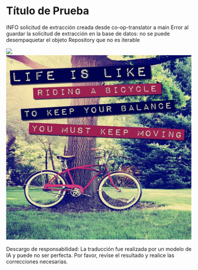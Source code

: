 # Título de Prueba

INFO solicitud de extracción creada desde co-op-translator a main
Error al guardar la solicitud de extracción en la base de datos: no se puede desempaquetar el objeto Repository que no es iterable

![](https://upload.wikimedia.org/wikipedia/commons/thumb/7/77/Google_Images_2015_logo.svg/1200px-Google_Images_2015_logo.svg.png)
![](bicycle.png)


Descargo de responsabilidad: La traducción fue realizada por un modelo de IA y puede no ser perfecta. Por favor, revise el resultado y realice las correcciones necesarias.